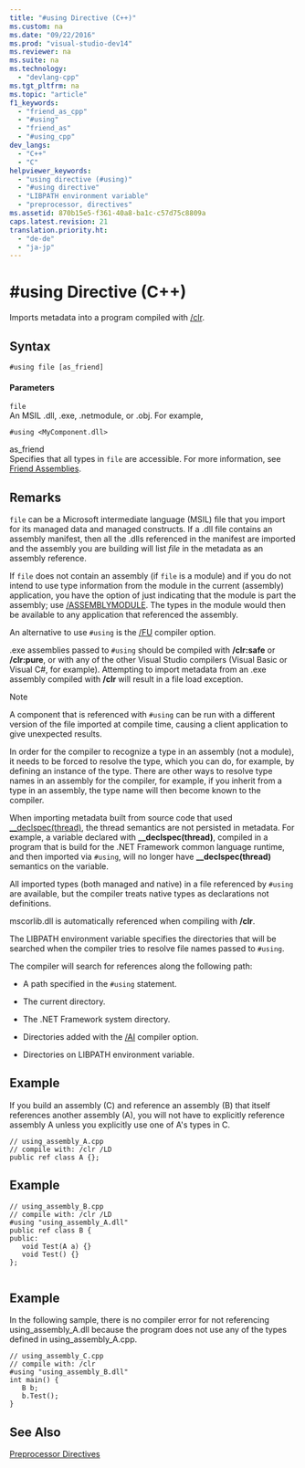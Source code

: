 ```yaml
---
title: "#using Directive (C++)"
ms.custom: na
ms.date: "09/22/2016"
ms.prod: "visual-studio-dev14"
ms.reviewer: na
ms.suite: na
ms.technology: 
  - "devlang-cpp"
ms.tgt_pltfrm: na
ms.topic: "article"
f1_keywords: 
  - "friend_as_cpp"
  - "#using"
  - "friend_as"
  - "#using_cpp"
dev_langs: 
  - "C++"
  - "C"
helpviewer_keywords: 
  - "using directive (#using)"
  - "#using directive"
  - "LIBPATH environment variable"
  - "preprocessor, directives"
ms.assetid: 870b15e5-f361-40a8-ba1c-c57d75c8809a
caps.latest.revision: 21
translation.priority.ht: 
  - "de-de"
  - "ja-jp"
---
```

# #using Directive (C++)
Imports metadata into a program compiled with [/clr](../vs140/-clr--common-language-runtime-compilation-.md).  
  
## Syntax  
  
```  
#using file [as_friend]  
```  
  
#### Parameters  
 `file`  
 An MSIL .dll, .exe, .netmodule, or .obj. For example,  
  
 `#using <MyComponent.dll>`  
  
 as_friend  
 Specifies that all types in `file` are accessible.  For more information, see [Friend Assemblies](../vs140/friend-assemblies--c---.md).  
  
## Remarks  
 `file` can be a Microsoft intermediate language (MSIL) file that you import for its managed data and managed constructs. If a .dll file contains an assembly manifest, then all the .dlls referenced in the manifest are imported and the assembly you are building will list *file* in the metadata as an assembly reference.  
  
 If `file` does not contain an assembly (if `file` is a module) and if you do not intend to use type information from the module in the current (assembly) application, you have the option of just indicating that the module is part the assembly; use [/ASSEMBLYMODULE](../vs140/-assemblymodule--add-a-msil-module-to-the-assembly-.md). The types in the module would then be available to any application that referenced the assembly.  
  
 An alternative to use `#using` is the [/FU](../vs140/-fu--name-forced-sharpusing-file-.md) compiler option.  
  
 .exe assemblies passed to `#using` should be compiled with **/clr:safe** or **/clr:pure**, or with any of the other Visual Studio compilers (Visual Basic or Visual C#, for example).  Attempting to import metadata from an .exe assembly compiled with **/clr** will result in a file load exception.  
  
> [!NOTE]
>  A component that is referenced with `#using` can be run with a different version of the file imported at compile time, causing a client application to give unexpected results.  
  
 In order for the compiler to recognize a type in an assembly (not a module), it needs to be forced to resolve the type, which you can do, for example, by defining an instance of the type. There are other ways to resolve type names in an assembly for the compiler, for example, if you inherit from a type in an assembly, the type name will then become known to the compiler.  
  
 When importing metadata built from source code that used [__declspec(thread)](../vs140/thread.md), the thread semantics are not persisted in metadata. For example, a variable declared with **__declspec(thread)**, compiled in a program that is build for the .NET Framework common language runtime, and then imported via `#using`, will no longer have **__declspec(thread)** semantics on the variable.  
  
 All imported types (both managed and native) in a file referenced by `#using` are available, but the compiler treats native types as declarations not definitions.  
  
 mscorlib.dll is automatically referenced when compiling with **/clr**.  
  
 The LIBPATH environment variable specifies the directories that will be searched when the compiler tries to resolve file names passed to `#using`.  
  
 The compiler will search for references along the following path:  
  
-   A path specified in the `#using` statement.  
  
-   The current directory.  
  
-   The .NET Framework system directory.  
  
-   Directories added with the [/AI](../vs140/-ai--specify-metadata-directories-.md) compiler option.  
  
-   Directories on LIBPATH environment variable.  
  
## Example  
 If you build an assembly (C) and reference an assembly (B) that itself references another assembly (A), you will not have to explicitly reference assembly A unless you explicitly use one of A's types in C.  
  
```  
// using_assembly_A.cpp  
// compile with: /clr /LD  
public ref class A {};  
```  
  
## Example  
  
```  
// using_assembly_B.cpp  
// compile with: /clr /LD  
#using "using_assembly_A.dll"  
public ref class B {  
public:  
   void Test(A a) {}  
   void Test() {}  
};  
  
```  
  
## Example  
 In the following sample, there is no compiler error for not referencing using_assembly_A.dll because the program does not use any of the types defined in using_assembly_A.cpp.  
  
```  
// using_assembly_C.cpp  
// compile with: /clr  
#using "using_assembly_B.dll"  
int main() {  
   B b;  
   b.Test();  
}  
```  
  
## See Also  
 [Preprocessor Directives](../vs140/preprocessor-directives.md)